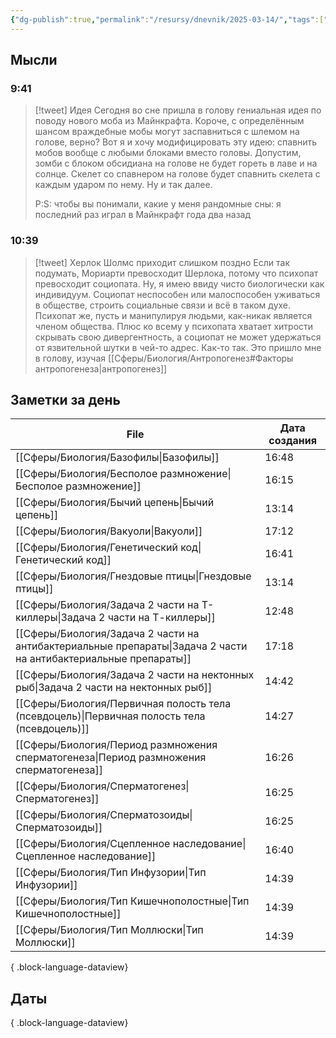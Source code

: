 ```yaml
---
{"dg-publish":true,"permalink":"/resursy/dnevnik/2025-03-14/","tags":["Ежедневнаязаметка"]}
---
```


## Мысли
### 9:41
> [!tweet] Идея
> Сегодня во сне пришла в голову гениальная идея по поводу нового моба из Майнкрафта. Короче, с определённым шансом враждебные мобы могут заспавниться с шлемом на голове, верно? Вот я и хочу модифицировать эту идею: спавнить мобов вообще с любыми блоками вместо головы. Допустим, зомби с блоком обсидиана на голове не будет гореть в лаве и на солнце. Скелет со спавнером на голове будет спавнить скелета с каждым ударом по нему. Ну и так далее. 
> 
> P:S: чтобы вы понимали, какие у меня рандомные сны: я последний раз играл в Майнкрафт года два назад
### 10:39
> [!tweet] Херлок Шолмс приходит слишком поздно 
> Если так подумать, Мориарти превосходит Шерлока, потому что психопат превосходит социопата. Ну, я имею ввиду чисто биологически как индивидуум. Социопат неспособен или малоспособен уживаться в обществе, строить социальные связи и всё в таком духе. Психопат же, пусть и манипулируя людьми, как-никак является членом общества. Плюс ко всему у психопата хватает хитрости скрывать свою дивергентность, а социопат не может удержаться от язвительной шутки в чей-то адрес. Как-то так. Это пришло мне в голову, изучая [[Сферы/Биология/Антропогенез#Факторы антропогенеза\|антропогенез]] 
## Заметки за день
| File                                                                                                               | Дата создания |
| ------------------------------------------------------------------------------------------------------------------ | ------------- |
| [[Сферы/Биология/Базофилы\|Базофилы]]                                                                           | 16:48         |
| [[Сферы/Биология/Бесполое размножение\|Бесполое размножение]]                                                   | 16:15         |
| [[Сферы/Биология/Бычий цепень\|Бычий цепень]]                                                                   | 13:14         |
| [[Сферы/Биология/Вакуоли\|Вакуоли]]                                                                             | 17:12         |
| [[Сферы/Биология/Генетический код\|Генетический код]]                                                           | 16:41         |
| [[Сферы/Биология/Гнездовые птицы\|Гнездовые птицы]]                                                             | 13:14         |
| [[Сферы/Биология/Задача 2 части на Т-киллеры\|Задача 2 части на Т-киллеры]]                                     | 12:48         |
| [[Сферы/Биология/Задача 2 части на антибактериальные препараты\|Задача 2 части на антибактериальные препараты]] | 17:18         |
| [[Сферы/Биология/Задача 2 части на нектонных рыб\|Задача 2 части на нектонных рыб]]                             | 14:42         |
| [[Сферы/Биология/Первичная полость тела (псевдоцель)\|Первичная полость тела (псевдоцель)]]                     | 14:27         |
| [[Сферы/Биология/Период размножения сперматогенеза\|Период размножения сперматогенеза]]                         | 16:26         |
| [[Сферы/Биология/Сперматогенез\|Сперматогенез]]                                                                 | 16:25         |
| [[Сферы/Биология/Сперматозоиды\|Сперматозоиды]]                                                                 | 16:25         |
| [[Сферы/Биология/Сцепленное наследование\|Сцепленное наследование]]                                             | 16:40         |
| [[Сферы/Биология/Тип Инфузории\|Тип Инфузории]]                                                                 | 14:39         |
| [[Сферы/Биология/Тип Кишечнополостные\|Тип Кишечнополостные]]                                                   | 14:39         |
| [[Сферы/Биология/Тип Моллюски\|Тип Моллюски]]                                                                   | 14:39         |

{ .block-language-dataview}
## Даты

{ .block-language-dataview}

